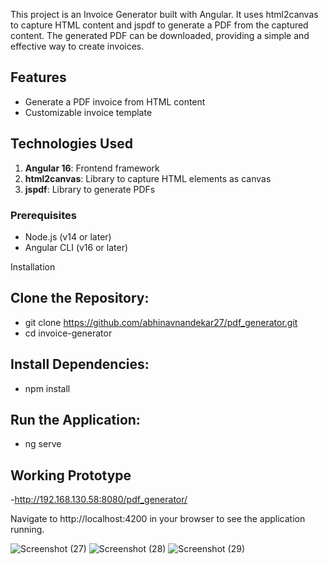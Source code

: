 This project is an Invoice Generator built with Angular. It uses html2canvas to capture HTML content and jspdf to generate a PDF from the captured content. The generated PDF can be downloaded, providing a simple and effective way to create invoices.

## Features
- Generate a PDF invoice from HTML content
- Customizable invoice template

## Technologies Used
1. **Angular 16**: Frontend framework
2. **html2canvas**: Library to capture HTML elements as canvas
3. **jspdf**: Library to generate PDFs

### Prerequisites
- Node.js (v14 or later)
- Angular CLI (v16 or later)

Installation
## Clone the Repository:
- git clone https://github.com/abhinavnandekar27/pdf_generator.git
- cd invoice-generator

## Install Dependencies:
- npm install

## Run the Application:
- ng serve

## Working Prototype
-http://192.168.130.58:8080/pdf_generator/

Navigate to http://localhost:4200 in your browser to see the application running.

![Screenshot (27)](https://github.com/abhinavnandekar27/pdf_generator/assets/167284154/11538d04-cbde-45f0-ac01-d285c02bffc5)
![Screenshot (28)](https://github.com/abhinavnandekar27/pdf_generator/assets/167284154/d0a1c9d3-033c-4aa4-9377-13394c171416)
![Screenshot (29)](https://github.com/abhinavnandekar27/pdf_generator/assets/167284154/2aba1afc-6c10-404a-89c3-3690833452ed)
